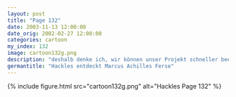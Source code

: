 ```yaml
---
layout: post
title: "Page 132"
date: 2003-11-13 12:00:00
date_orig: 2002-02-27 12:00:00
categories: cartoon
my_index: 132
image: cartoon132g.png
description: "deshalb denke ich, wir können unser Projekt schneller beenden, wenn wir Teile davon zu Open Source machen Gute Idee Hackles. Das werden wir tun Wie hätte ich wissen sollen, dass du von der Erwähnung von Open Source einen Herzinfarkt bekommst Hackles Marcus Boss Dog"
germantitle: "Hackles entdeckt Marcus Achilles Ferse"
---
```


{% include figure.html src="cartoon132g.png" alt="Hackles Page 132"  %}
